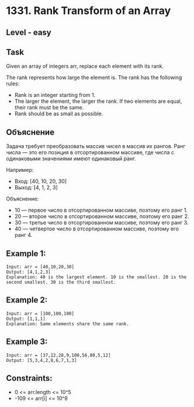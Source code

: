 # 1331. Rank Transform of an Array


## Level - easy


## Task
Given an array of integers arr, replace each element with its rank.

The rank represents how large the element is. The rank has the following rules:
- Rank is an integer starting from 1.
- The larger the element, the larger the rank. If two elements are equal, their rank must be the same.
- Rank should be as small as possible.


## Объяснение
Задача требует преобразовать массив чисел в массив их рангов. 
Ранг числа — это его позиция в отсортированном массиве, где числа с одинаковыми значениями имеют одинаковый ранг.

Например:
- Вход: [40, 10, 20, 30]
- Выход: [4, 1, 2, 3]

Объяснение:
- 10 — первое число в отсортированном массиве, поэтому его ранг 1.
- 20 — второе число в отсортированном массиве, поэтому его ранг 2.
- 30 — третье число в отсортированном массиве, поэтому его ранг 3.
- 40 — четвертое число в отсортированном массиве, поэтому его ранг 4.

## Example 1:
```
Input: arr = [40,10,20,30]
Output: [4,1,2,3]
Explanation: 40 is the largest element. 10 is the smallest. 20 is the second smallest. 30 is the third smallest.
```


## Example 2:
```
Input: arr = [100,100,100]
Output: [1,1,1]
Explanation: Same elements share the same rank.
```


## Example 3:
```
Input: arr = [37,12,28,9,100,56,80,5,12]
Output: [5,3,4,2,8,6,7,1,3]
```


## Constraints:
- 0 <= arr.length <= 10^5
- -109 <= arr[i] <= 10^9